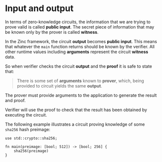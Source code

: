 # Input and output

In terms of zero-knowledge circuits, the information that we are trying to prove
valid is called **public input**. The secret piece of information that may
be known only by the prover is called **witness**.

In the Zinc framework, the circuit **output** becomes **public input**.
This means that whatever the `main` function returns should be known by the verifier.
All other runtime values including **arguments** represent the circuit **witness** data.

So when verifier checks the circuit **output** and the **proof**
it is safe to state that:

> There is some set of **arguments** known to **prover**, which,
> being provided to circuit yields the same **output**.

The prover must provide arguments to the application to generate the result and proof.

Verifier will use the proof to check that the result has been obtained by
executing the circuit.

The following example illustrates a circuit proving knowledge of some
`sha256` hash preimage:

```rust,no_run,noplaypen
use std::crypto::sha256;

fn main(preimage: [bool; 512]) -> [bool; 256] {
    sha256(preimage)
}
```
